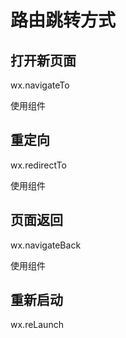 # 路由跳转方式

## 打开新页面
wx.navigateTo

使用组件 <navigator open-type="navigateTo"/>

## 重定向
wx.redirectTo

使用组件 <navigator open-type="redirectTo"/>

## 页面返回
wx.navigateBack

使用组件<navigator open-type="navigateBack">

## 重新启动
wx.reLaunch

<navigator open-type="reLaunch"/>